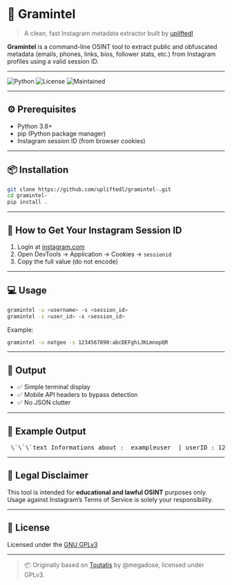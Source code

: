 # 📌 Gramintel

> A clean, fast Instagram metadata extractor built by [upliftedl](https://github.com/upliftedl)

**Gramintel** is a command-line OSINT tool to extract public and obfuscated metadata (emails, phones, links, bios, follower stats, etc.) from Instagram profiles using a valid session ID.

---

![Python](https://img.shields.io/badge/python-3.8%2B-blue)
![License](https://img.shields.io/github/license/upliftedl/gramintel-)
![Maintained](https://img.shields.io/badge/maintained-yes-brightgreen)

---

## ⚙️ Prerequisites

- Python 3.8+
- pip (Python package manager)
- Instagram session ID (from browser cookies)

---

## 📦 Installation

```bash
git clone https://github.com/upliftedl/gramintel-.git
cd gramintel-
pip install .
```

---

## 🔐 How to Get Your Instagram Session ID

1. Login at [instagram.com](https://instagram.com)
2. Open DevTools → Application → Cookies → `sessionid`
3. Copy the full value (do not encode)

---

## 💻 Usage

```bash
gramintel -u <username> -s <session_id>
gramintel -i <user_id> -s <session_id>
```

Example:
```bash
gramintel -u natgeo -s 1234567890:abcDEFghiJKLmnopQR
```

---

## 🧪 Output

- ✅ Simple terminal display
- ✅ Mobile API headers to bypass detection
- ✅ No JSON clutter

---
## 📄 Example Output
<pre> \`\`\`text Informations about : _exampleuser_ | userID : 1234567890 Full Name : Example User Verified : False | Is Business Account : True Is Private Account : False Follower : 12000 | Following : 310 Number of posts : 98 Number of tag in posts : 3 External url : https://example.com IGTV posts : 2 Biography : OSINT enthusiast & explorer Public Email : info@example.com Public Phone : +00 0 123 456 789 Obfuscated email : ex*****@example.com Obfuscated phone : +00 ** *** ** ** ------------------------------- Profile Picture : https://scontent-xx-xx.cdninstagram.com/... \`\`\` </pre>
---

## 🚨 Legal Disclaimer

This tool is intended for **educational and lawful OSINT** purposes only.  
Usage against Instagram’s Terms of Service is solely your responsibility.

---

## 📄 License

Licensed under the [GNU GPLv3](LICENSE)

---

> 📦 Originally based on [Toutatis](https://github.com/megadose/toutatis) by @megadose, licensed under GPLv3.

